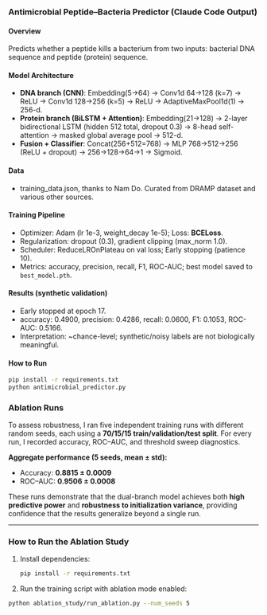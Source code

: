 ### Antimicrobial Peptide–Bacteria Predictor (Claude Code Output)

#### Overview
Predicts whether a peptide kills a bacterium from two inputs: bacterial DNA sequence and peptide (protein) sequence.

#### Model Architecture
- **DNA branch (CNN)**: Embedding(5→64) → Conv1d 64→128 (k=7) → ReLU → Conv1d 128→256 (k=5) → ReLU → AdaptiveMaxPool1d(1) → 256-d.
- **Protein branch (BiLSTM + Attention)**: Embedding(21→128) → 2-layer bidirectional LSTM (hidden 512 total, dropout 0.3) → 8-head self-attention → masked global average pool → 512-d.
- **Fusion + Classifier**: Concat(256+512=768) → MLP 768→512→256 (ReLU + dropout) → 256→128→64→1 → Sigmoid.

#### Data
- training_data.json, thanks to Nam Do. Curated from DRAMP dataset and various other sources. 

#### Training Pipeline
- Optimizer: Adam (lr 1e-3, weight_decay 1e-5); Loss: **BCELoss**.
- Regularization: dropout (0.3), gradient clipping (max_norm 1.0).
- Scheduler: ReduceLROnPlateau on val loss; Early stopping (patience 10).
- Metrics: accuracy, precision, recall, F1, ROC-AUC; best model saved to `best_model.pth`.

#### Results (synthetic validation)
- Early stopped at epoch 17.
- accuracy: 0.4900, precision: 0.4286, recall: 0.0600, F1: 0.1053, ROC-AUC: 0.5166.
- Interpretation: ~chance-level; synthetic/noisy labels are not biologically meaningful.

#### How to Run
```bash
pip install -r requirements.txt
python antimicrobial_predictor.py
```
### Ablation Runs

To assess robustness, I ran five independent training runs with different random seeds, each using a **70/15/15 train/validation/test split**. For every run, I recorded accuracy, ROC–AUC, and threshold sweep diagnostics.

**Aggregate performance (5 seeds, mean ± std):**
- Accuracy: **0.8815 ± 0.0009**  
- ROC–AUC: **0.9506 ± 0.0008**  

These runs demonstrate that the dual-branch model achieves both **high predictive power** and **robustness to initialization variance**, providing confidence that the results generalize beyond a single run.

---

### How to Run the Ablation Study

1. Install dependencies:
   ```bash
   pip install -r requirements.txt
2.	Run the training script with ablation mode enabled:
  ```bash
  python ablation_study/run_ablation.py --num_seeds 5